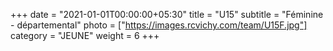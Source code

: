 +++
date = "2021-01-01T00:00:00+05:30"
title = "U15"
subtitle = "Féminine - départemental"
photo = ["https://images.rcvichy.com/team/U15F.jpg"]
category = "JEUNE"
weight = 6
+++ 

